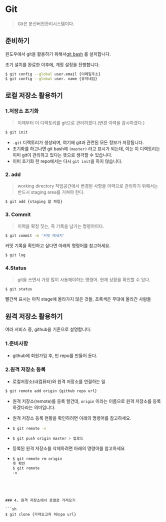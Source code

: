 # Git

> Git은 분산버전관리시스템이다.

## 준비하기

윈도우에서 git을 활용하기 위해서[git bash](https://git-scm.com/) 를 설치합니다.

초기 설치를 완료한 이후에, 계정 설정을 진행합니다.

```sh
$ git config --global user.email {이메일주소}
$ git config --global user. name {유저네임}
```

## 로컬 저장소 활용하기

### 1.저장소 초기화

> 이제부터 이 디렉토리를 git으로 관리하겠다.(변경 이력을 감시하겠다.)

```sh
$ git init
```

* `.git` 디렉토리가 생성되며, 여기에 git과 관련된 모든 정보가 저장됩니다.
* 초기화를 하고나면 git bash에 `(master)` 라고 표시가 되는데, 이는 이 디렉토리는 이미 git이 관리하고 있다는 뜻으로 생각할 수 있습니다.
* 이미 초기화 한 repo에서는 다시 `git init`을 하지 않습니다.



### 2. add

> working directory 작업공간에서 변경된 사항을 이력으로 관리하기 위해서는 반드시 staging area를 거쳐야 한다.

```sh
$ git add {staging 할 파일}
```



### 3. Commit

> 이력을 확정 짓는, 즉 기록을 남기는 명령어이다.

```sh
$ git commit -m '커밋 메세지'
```

커밋 기록을 확인하고 싶다면 아래의 명령어를 참고하세요.

```sh
$ git log
```



### 4.Status

> git을 쓰면서 가장 많이 사용해야하는 명령어. 현재 상황을 확인할 수 있다.

```sh
$ git status
```

빨간색 표시는 아직 stage에 올라가지 않은 것들, 초록색은 무대에 올라간 사람들



## 원격 저장소 활용하기

여러 서비스 중, github을 기준으로 설명합니다.

### 1.준비사항

* github에 회원가입 후, 빈 repo를 만들어 둔다.

### 2.원격 저장소 등록

* 로컬저장소(내컴퓨터)와 원격 저장소를 연결하는 일

```sh
$ git remote add origin {github repo url}
```

* 원격 저장소(remote)를 등록 할건데, `origin` 이라는 이름으로 원격 저장소를 등록하겠다라는 의미입니다.

* 원격 저장소 등록 현황을 확인하려면 아래의 명령어를 참고하세요.

* ```sh
  $ git remote -v
  ```

* ```sh
  $ git push origin master > 업로드 
  ```

* 등록된 원격 저장소를 삭제하려면 아래의 명령어를 참고하세요

* ```sh
  $ git remote rm origin 
  후 확인
  $ git remote 
  -v
  ```
```
  



### 4. 원격 저장소에서 로컬로 가져오기

​```sh
$ git clone {가져오고자 하는po url}
```
